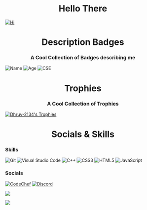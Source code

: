 <h1 align="center" color="#8700ff">Hello There 
</h1>


[![Hi](https://readme-typing-svg.herokuapp.com?font=Cascadia+Code&duration=3000&color=8700FF&background=F8FF0000&vCenter=true&multiline=true&width=500&height=100&lines=-%3E+Hi+I+am+Dhruv;-%3E+I+am+19+years+old;-%3E+I+am+a+newbie)](https://github.com/Dhruv-2134)

<h1 align="center" color="#8700ff">Description Badges
</h1>
<h3 align="center">A Cool Collection of Badges describing me</h3>

![Name](https://img.shields.io/badge/Name-Dhruv-8700ff.svg)
![Age](https://img.shields.io/badge/Age-19-8700ff.svg)
![CSE](https://img.shields.io/badge/Studying-CSE-8700ff.svg)

<h1 align="center" color="#8700ff">Trophies
</h1>
<h3 align="center">A Cool Collection of Trophies</h3>

[![Dhruv-2134's Trophies](https://github-profile-trophy.vercel.app/?username=Dhruv-2134)](https://github.com/ryo-ma/github-profile-trophy)

<h1 align="center" color="#8700ff">Socials & Skills
</h1>

### Skills
![Git](https://img.shields.io/badge/git-%23F05033.svg?style=for-the-badge&logo=git&logoColor=white)
![Visual Studio Code](https://img.shields.io/badge/Visual%20Studio%20Code-0078d7.svg?style=for-the-badge&logo=visual-studio-code&logoColor=white)
![C++](https://img.shields.io/badge/c++-%2300599C.svg?style=for-the-badge&logo=c%2B%2B&logoColor=white)
	![CSS3](https://img.shields.io/badge/css3-%231572B6.svg?style=for-the-badge&logo=css3&logoColor=white)
  ![HTML5](https://img.shields.io/badge/html5-%23E34F26.svg?style=for-the-badge&logo=html5&logoColor=white)
  	![JavaScript](https://img.shields.io/badge/javascript-%23323330.svg?style=for-the-badge&logo=javascript&logoColor=%23F7DF1E)
    
### Socials
[![CodeChef](https://img.shields.io/badge/CodeChef-%23964B00.svg?style=for-the-badge&logo=CodeChef&logoColor=white)](https://www.codechef.com/users/dhruv_2134)
[![Discord](https://img.shields.io/badge/DoNotAsk_4831-%237289DA.svg?style=for-the-badge&logo=discord&logoColor=white)](https://discord.com/users/896283195459383308)
  

![](https://github-profile-summary-cards.vercel.app/api/cards/profile-details?username=Dhruv-2134&theme=dark)

![](http://github-profile-summary-cards.vercel.app/api/cards/productive-time?username=Dhruv-2134&theme=vue&utcOffset=8)
